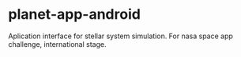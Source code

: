 # planet-app-android
Aplication interface for stellar system simulation. For nasa space app challenge, international stage.
